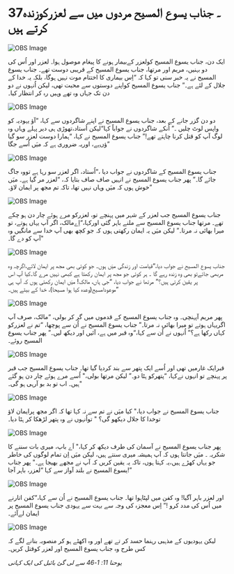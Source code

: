 # 37۔ جناب یسوع المسیح مردوں میں سے لعزرکوزندہ کرتے ہیں

![OBS Image](https://cdn.door43.org/obs/jpg/360px/obs-en-37-01.jpg)

ایک دن، جناب یسوع المسیح کولعزر کےبیمار ہونے کا پیغام موصول ہوا۔ لعزر اور اُس کی دو بہنیں، مریم اور مرتھا، جناب یسوع المسیح کے قریبی دوست تھے۔ جناب یسوع المسیح نے یہ خبر سنی تو کہا کہ “اِس بیماری کا اختتام موت نہیں ہوگا، بلکہ یہ خدا کے جلال کے لئے ہے۔” جناب یسوع المسیح کواپنے دوستوں سے محبت تھی، لیکن اُنہوں نے دو دن تک جہاں وہ تھے وہیں رہ کر انتظار کیا۔

![OBS Image](https://cdn.door43.org/obs/jpg/360px/obs-en-37-02.jpg)

دو دن گزر جانے کے بعد، جناب یسوع المسیح نے اپنے شاگردوں سے کہا، “آؤ یہودیہ کو واپس لوٹ چلیں ۔” اُنکے شاگردوں نے جواباً کہا“لیکن اُستاد،تھوڑی ہی دیر پہلے وہاں وہ لوگ آپ کو قتل کرنا چاہتے تھے!” جناب یسوع المسیح نے کہا، “ہمارا دوست لعزر سو گیا ہے، اوریہ ضروری ہے کہ میَں اُسے جگا‎ؤں”

![OBS Image](https://cdn.door43.org/obs/jpg/360px/obs-en-37-03.jpg)

جناب یسوع المسیح کے شاگردوں نے جواب دیا ،“اُستاد، اگر لعزر سو رہا ہے تووہ جاگ جائے گا۔” پھر جناب یسوع المسیح نے انہیں صاف صاف بتایا کہ، “لعزر مر گیا ہے۔ میَں خوش ہوں کہ میَں وہاں نہیں تھا، تاکہ تم مجھ پر ایمان لاؤ۔”

![OBS Image](https://cdn.door43.org/obs/jpg/360px/obs-en-37-04.jpg)

جناب یسوع المسیح جب لعزر کے شہر میں پہنچے تو، لعزرکو مرے ہوئے چار دن ہو چکے تھے۔ مرتھا جناب یسوع المسیح سے ملنے باہر گئی اورکہا،“اِےمالک، اگر آپ یہاں ہوتے، تو میرا بھائی نہ مرتا۔” لیکن میَں یہ ایمان رکھتی ہوں کہ جو کچھ بھی آپ خدا سے مانگیں وہ آپ کو دے گا۔"

![OBS Image](https://cdn.door43.org/obs/jpg/360px/obs-en-37-05.jpg)

جناب یسوع المسیح نے جواب دیا،“قیامت اور زندگی میَں ہوں۔ جو کوئی بھی مجھ پر ایمان لائے،اگرچہ وہ مربھی جائےتو بھی وہ زندہ رہے گا ۔ ہر کوئی جو مجھ پر ایمان رکھتا ہے کبھی نہیں مرے گا۔کیا آپ اس پر یقین کرتی ہیں؟” مرتھا نے جواب دیا، “جی ہاں، مالک! میَں ایمان رکھتی ہوں کہ آپ ہی موعودامسیح(وعدہ کیا ہوا مسیحا)، خدا کے بیٹے ہیں۔”

![OBS Image](https://cdn.door43.org/obs/jpg/360px/obs-en-37-06.jpg)

پھر مریم آپہنچی۔ وہ جناب یسوع المسیح کے قدموں میں گر کر بولی، “مالک، صرف آپ اگریہاں ہوتے تو میرا بھائی نہ مرتا۔” جناب یسوع المسیح نے اُن سے پوچھا، “تم نے لعزرکو کہاں رکھا ہے؟” اُنہوں نے اُن سے کہا،“وہ قبر میں ہے، آئیں اور دیکھ لیں۔” پھر جناب یسوع المسیح روئے۔

![OBS Image](https://cdn.door43.org/obs/jpg/360px/obs-en-37-07.jpg)

قبرایک غارمیں تھی اور اُسے ایک پتھر سے بند کردیا گیا تھا۔ جناب یسوع المسیح جب قبر پر پہنچے تو انہوں نےکہا، “پتھرکو ہٹا دو۔” لیکن مرتھا بولی،" اُسے مرے ہوئے چار دن ہو گئے ہیں۔ اب تو بد بو آرہی ہو گی۔"

![OBS Image](https://cdn.door43.org/obs/jpg/360px/obs-en-37-08.jpg)

جناب یسوع المسیح نے جواب دیا،" کیا میَں نے تم سے نہ کہا تھا کہ اگر مجھ پرایمان لاؤ توخدا کا جلال دیکھو گی؟ " تواُنہوں نے وہ پتھر لڑھکا کر ہٹا دیا۔

![OBS Image](https://cdn.door43.org/obs/jpg/360px/obs-en-37-09.jpg)

پھر جناب یسوع المسیح نے آسمان کی طرف دیکھ کر کہا،" اَے باپ، میری بات سننے کا شکریہ ۔ میَں جانتا ہوں کہ آپ ہمیشہ میری سنتے ہیں، لیکن میَں اِن تمام لوگوں کی خاطر جو یہاں کھڑے ہیں،یہ کہتا ہوں، تاکہ یہ یقین کریں کہ آپ نے مجھے بھیجا ہے۔" پھر جناب یسوع المسیح نے بلند آواز سے کہا “لعزر، باہر آجا!”

![OBS Image](https://cdn.door43.org/obs/jpg/360px/obs-en-37-10.jpg)

اور لعزر باہر آگیا! وہ کفن میں لپٹاہوا تھا۔ جناب یسوع المسیح نے اُن سے کہا،“کفن اتارنے میں اُس کی مدد کرو !” اِس معجزہ کی وجہ سے بہت سے یہودی جناب یسوع المسیح پر ایمان لےآئے۔

![OBS Image](https://cdn.door43.org/obs/jpg/360px/obs-en-37-11.jpg)

لیکن یہودیوں کے مذہبی رہنما حسد کر تے تھے اور وہ اکھٹے ہو کر منصوبہ بنانے لگے کہ کس طرح وہ جناب یسوع المسیح اور لعزر کوقتل کریں۔

_یوحنا 11: 1-46 سے لی گئ بائبل کی ایک کہانی_